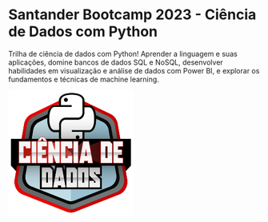 # Santander Bootcamp 2023 - Ciência de Dados com Python
 Trilha de ciência de dados com Python! Aprender  a linguagem e suas aplicações, domine bancos de dados SQL e NoSQL, desenvolver  habilidades em visualização e análise de dados com Power BI, e explorar  os fundamentos e técnicas de machine learning.

<img src="santander.png" width="250" height="250" alt="Santander01">
